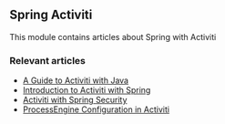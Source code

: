 ## Spring Activiti

This module contains articles about Spring with Activiti 

### Relevant articles

- [A Guide to Activiti with Java](http://www.baeldung.com/java-activiti)
- [Introduction to Activiti with Spring](http://www.baeldung.com/spring-activiti)
- [Activiti with Spring Security](http://www.baeldung.com/activiti-spring-security)
- [ProcessEngine Configuration in Activiti](http://www.baeldung.com/activiti-process-engine)
